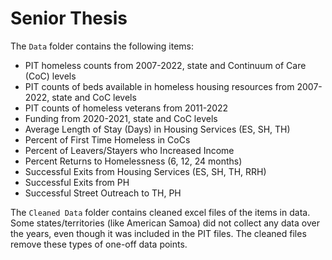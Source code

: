 # Senior Thesis

The `Data` folder contains the following items:
- PIT homeless counts from 2007-2022, state and Continuum of Care (CoC) levels
- PIT counts of beds available in homeless housing resources from 2007-2022, state and CoC levels
- PIT counts of homeless veterans from 2011-2022
- Funding from 2020-2021, state and CoC levels
- Average Length of Stay (Days) in Housing Services (ES, SH, TH)
- Percent of First Time Homeless in CoCs
- Percent of Leavers/Stayers who Increased Income
- Percent Returns to Homelessness (6, 12, 24 months)
- Successful Exits from Housing Services (ES, SH, TH, RRH)
- Successful Exits from PH
- Successful Street Outreach to TH, PH

The `Cleaned Data` folder contains cleaned excel files of the items in data. Some states/territories (like American Samoa) did not collect any data over the years, even though it was included in the PIT files. The cleaned files remove these types of one-off data points.

